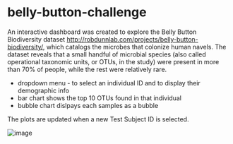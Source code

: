 # belly-button-challenge
An interactive dashboard was created to explore the Belly Button Biodiversity dataset http://robdunnlab.com/projects/belly-button-biodiversity/, which catalogs the microbes that colonize human navels.
The dataset reveals that a small handful of microbial species (also called operational taxonomic units, or OTUs, in the study) were present in more than 70% of people, while the rest were relatively rare.

- dropdown menu - to select an individual ID and to display their demographic info 
- bar chart shows the top 10 OTUs found in that individual
- bubble chart dislpays each samples as a bubble

The plots are updated when a new Test Subject ID is selected.

![image](https://github.com/mukhran/belly-button-challenge/assets/30066145/1e9ee23c-789e-4be5-913d-075eb93c5981)
